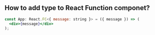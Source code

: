 ## How to add type to React Function componet?

```jsx
const App: React.FC<{ message: string }> = ({ message }) => (
  <div>{message}</div>
);
```
